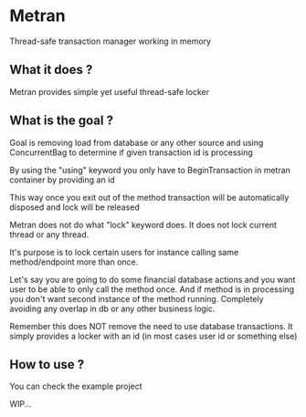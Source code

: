 # Metran
Thread-safe transaction manager working in memory

## What it does ? 
Metran provides simple yet useful thread-safe locker 

## What is the goal ? 
Goal is removing load from database or any other source and using ConcurrentBag to determine if given transaction id is processing

By using the "using" keyword you only have to BeginTransaction in metran container by providing an id

This way once you exit out of the method transaction will be automatically disposed and lock will be released

Metran does not do what "lock" keyword does. It does not lock current thread or any thread.

It's purpose is to lock certain users for instance calling same method/endpoint more than once. 

Let's say you are going to do some financial database actions and you want user to be able to only call the method once.
And if method is in processing you don't want second instance of the method running.
Completely avoiding any overlap in db or any other business logic. 

Remember this does NOT remove the need to use database transactions. It simply provides a locker with an id (in most cases user id or something else)

## How to use ? 
You can check the example project

WIP...
